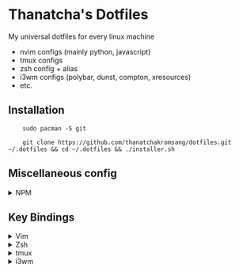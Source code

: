 # Thanatcha's Dotfiles

My universal dotfiles for every linux machine
- nvim configs (mainly python, javascript)
- tmux configs
- zsh config + alias
- i3wm configs (polybar, dunst, compton, xresources)
- etc.

## __Installation__

```
    sudo pacman -S git

    git clone https://github.com/thanatchakromsang/dotfiles.git ~/.dotfiles && cd ~/.dotfiles && ./installer.sh
```

## Miscellaneous config

<details>
<summary>NPM</summary>

Change global npm path per user

```
  npm config set prefix ~/.local
```
</details>

## Key Bindings

<details>
<summary>Vim</summary>

#### Normal mode
Commands | Descriptions
--- | ---
`:cd <path>` | Open path */path*
<kbd>Ctrl</kbd> + <kbd>h</kbd><kbd>j</kbd><kbd>k</kbd><kbd>l</kbd> | Navigate via split panels
<kbd>w</kbd> | Go to next word *
<kbd>e</kbd> | Go to end of word *
<kbd>b</kbd> | Go back word
<kbd>Ctrl</kbd><kbd>w</kbd><kbd>w</kbd> | Alternative navigate vim split panels
<kbd>,</kbd><kbd>.</kbd> | Set path working directory
<kbd>Tab</kbd> or <kbd>,</kbd><kbd>x</kbd> | Next buffer navigate (Normal mode)
<kbd>Shift</kbd><kbd>Tab</kbd> or <kbd>,</kbd><kbd>z</kbd> | previous buffer navigate
<kbd>,</kbd><kbd>e</kbd> | Find and open files
<kbd>,</kbd><kbd>c</kbd> | Close active buffer (close file)
<kbd>T</kbd> | Open list of all buffer
<kbd>F2</kbd> | Open current file directory in NERDTree
<kbd>F3</kbd> | Toggle NERDTree
<kbd>F4</kbd> | List all class and method, support for python using ctags
<kbd>,</kbd><kbd>v</kbd> | Split vertical
<kbd>,</kbd><kbd>b</kbd> | Split horizontal
<kbd>,</kbd><kbd>f</kbd> | Search by pattern
<kbd>,</kbd><kbd>o</kbd> | Open github file/line (website), if used git in **github**
<kbd>,</kbd><kbd>s</kbd><kbd>h</kbd> | Open terminal inside vim
<kbd>,</kbd><kbd>g</kbd><kbd>a</kbd> | Execute *git add* on current file
<kbd>,</kbd><kbd>g</kbd><kbd>c</kbd> | git commit (splits window to write commit message)
<kbd>,</kbd><kbd>g</kbd><kbd>s</kbd><kbd>h</kbd> | git push
<kbd>,</kbd><kbd>g</kbd><kbd>l</kbd><kbd>l</kbd> | git pull
<kbd>,</kbd><kbd>g</kbd><kbd>s</kbd> | git status
<kbd>,</kbd><kbd>g</kbd><kbd>b</kbd> | git blame
<kbd>,</kbd><kbd>g</kbd><kbd>d</kbd> | git diff
<kbd>,</kbd><kbd>g</kbd><kbd>r</kbd> | git remove
<kbd>,</kbd><kbd>s</kbd><kbd>o</kbd> | Open Session
<kbd>,</kbd><kbd>s</kbd><kbd>s</kbd> | Save Session
<kbd>,</kbd><kbd>s</kbd><kbd>d</kbd> | Delete Session
<kbd>,</kbd><kbd>s</kbd><kbd>c</kbd> | Close Session
<kbd>g</kbd><kbd>c</kbd> | Comment or uncomment lines that {motion} moves over
<kbd>g</kbd><kbd>f</kbd> | Open file under cursor (absolute path or relative)
<kbd>Y</kbd><kbd>Y</kbd> | Copy to clipboard
<kbd>,</kbd><kbd>p</kbd> | Paste
<kbd>g</kbd><kbd>g</kbd> | Move to first line in file
<kbd>G</kbd> | Move to last line in file
<kbd>/</kbd> | Easymotion search forward
<kbd>?</kbd> | Easymotion search backward
<kbd>g</kbd><kbd>/</kbd> | Easymotion search stay
<kbd>,</kbd><kbd>n</kbd> | Cycle through ale error

#### Insert mode
Commands | Descriptions
--- | ---
<kbd>Alt</kbd><kbd>w</kbd> | Jump to next closed pair
<kbd>Alt</kbd><kbd>e</kbd> | Fast wrap pair to closed pair
<kbd>tab</kbd> | Expand UltiSnips
<kbd>tab</kbd> | Jump forward after expand UltiSnips
<kbd>Ctrl</kbd><kbd>b</kbd> | Jump backward after expand UltiSnips
<kbd>Ctrl</kbd><kbd>n</kbd> | Completion insert next matching word
<kbd>Ctrl</kbd><kbd>p</kbd> | Completion insert previous matching word
<kbd>Ctrl</kbd><kbd>e</kbd> | Activate Emmet plugin

#### Visual mode
Commands | Descriptions
--- | ---
<kbd>U</kbd> | Convert selected text to uppercase
<kbd>u</kbd> | Convert selected text to lowercase
<kbd>~</kbd> | Invert case of selected text
<kbd>></kbd> | indent to right
<kbd><</kbd> | indent to left
<kbd>,</kbd><kbd>n</kbd><kbd>r</kbd> | Narrow region line

#### Macro
Commands | Descriptions
--- | ---
<kbd>q</kbd><kbd>X</kbd> | Start recording a macro (X = key to assign macro to)
<kbd>q</kbd> | Stop recording a macro
<kbd>@</kbd><kbd>X</kbd> | Playback a macro (X = key to assign macro to)
<kbd>@</kbd><kbd>@</kbd> | Replay previously played macro

</details>

<details>
<summary>Zsh</summary>

alias | Descriptions
--- | ---
`l` | List directory in column with permission
`la` | List hidden directory in column with permission
`l.` | List hidden files and directory in column
`ls` | List directory in row
`l1` | List directorey in column
<kbd>Ctrl</kbd><kbd>z</kbd> | Suspend currently working jobs
`f` | Open suspending background jobs
`j` | List suspending background jobs
`df` | Check filesystem harddisk
`v` | Open nvim
`r` | Open ranger
`u` | Update system
`c` | Clear terminal
`ssh@venture` | Connect to venture server
</details>

<details>
<summary>tmux</summary>

Commands | Descriptions
--- | ---
<kbd>Alt</kbd> + <kbd>Tab</kbd> | Prefix for command
<kbd>Ctrl</kbd> + <kbd>h</kbd><kbd>j</kbd><kbd>k</kbd><kbd>l</kbd>| Navigate via split panels
<kbd>Prefix</kbd> + <kbd>v</kbd> | Split vertical
<kbd>Prefix</kbd> + <kbd>b</kbd> | Split horizontal
<kbd>Prefix</kbd> + <kbd>c</kbd> | Create a new window
<kbd>Prefix</kbd> + <kbd>k</kbd> | Kill current window
<kbd>Prefix</kbd> + <kbd>Tab</kbd> | Move to next window
<kbd>Prefix</kbd> + <kbd>Shift</kbd><kbd>Tab</kbd> | Move to previous window
<kbd>Prefix</kbd> + <kbd>w</kbd> | Choose window from a list
<kbd>Prefix</kbd> + <kbd>f</kbd> | Maximize current pane
<kbd>Prefix</kbd> + <kbd>,</kbd> | Rename the current window
<kbd>Prefix</kbd> + <kbd>Ctrl</kbd><kbd>s</kbd> | Save session
<kbd>Prefix</kbd> + <kbd>Ctrl</kbd><kbd>r</kbd> | Restore session
<kbd>Prefix</kbd> + <kbd>I</kbd> | Install tmux plugins
</details>

<details>
<summary>i3wm</summary>

Commands | Descriptions
--- | ---
<kbd>mod</kbd> + <kbd>enter</kbd> | Enter terminal
<kbd>mod</kbd> + <kbd>q</kbd> | Kill focused window
<kbd>mod</kbd> + <kbd>h</kbd><kbd>j</kbd><kbd>k</kbd><kbd>l</kbd> | Change focus
<kbd>mod</kbd><kbd>Shift</kbd> + <kbd>h</kbd><kbd>j</kbd><kbd>k</kbd><kbd>l</kbd> | Move focused window
<kbd>mod</kbd> + <kbd>v</kbd> | Split vertical
<kbd>mod</kbd> + <kbd>b</kbd> | Split horizontal
<kbd>mod</kbd> + <kbd>f</kbd> | Fullscreen toggle
<kbd>mod</kbd> + <kbd>x</kbd> | Scratchpad toggle
<kbd>mod</kbd> + <kbd>Tab</kbd> | Move to next workspace
<kbd>mod</kbd><kbd>Shift</kbd> + <kbd>Tab</kbd> | Move to previous workspace
<kbd>mod</kbd><kbd>Shift</kbd> + <kbd>x</kbd> | Move to scratchpad
<kbd>mod</kbd> + <kbd>num</kbd> | Switch to workspace num
<kbd>mod</kbd><kbd>Shift</kbd> + <kbd>num</kbd> | Move focused container to workspace num
<kbd>mod</kbd> + <kbd>s</kbd> | Stack layout
<kbd>mod</kbd> + <kbd>t</kbd> | Tab layout
<kbd>mod</kbd> + <kbd>e</kbd> | Split layout
<kbd>mod</kbd><kbd>Shift</kbd> + <kbd>space</kbd> | Floating toggle
<kbd>mod</kbd> + <kbd>a</kbd> | Focus parent
<kbd>mod</kbd><kbd>Shift</kbd> + <kbd>c</kbd> | Reload configuration
<kbd>mod</kbd><kbd>Shift</kbd> + <kbd>r</kbd> | Restart i3
<kbd>mod</kbd> + <kbd>d</kbd> | Rofi menu tab
<kbd>mod</kbd> + <kbd>w</kbd> | Rofi window tab
<kbd>mod</kbd> + <kbd>p</kbd> | Rofi password store
<kbd>mod</kbd> + <kbd>n</kbd> | Rofi network manager
<kbd>mod</kbd> + <kbd>r</kbd> + <kbd>h</kbd><kbd>j</kbd><kbd>k</kbd><kbd>l</kbd> | Resize window
<kbd>mod</kbd> + <kbd>Delete</kbd> + <kbd>l</kbd><kbd>o</kbd><kbd>s</kbd><kbd>r</kbd><kbd>p</kbd>| Logout system
<kbd>mod</kbd> + <kbd>Print</kbd> + <kbd>f</kbd><kbd>s</kbd><kbd>r</kbd> | Print or record screen
</details>
